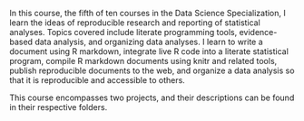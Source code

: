 In this course, the fifth of ten courses in the Data Science Specialization, I learn the ideas of reproducible research and reporting of statistical analyses. Topics covered include literate programming tools, evidence-based data analysis, and organizing data analyses. I learn to write a document using R markdown, integrate live R code into a literate statistical program, compile R markdown documents using knitr and related tools, publish reproducible documents to the web, and organize a data analysis so that it is reproducible and accessible to others.

This course encompasses two projects, and their descriptions can be found in their respective folders.